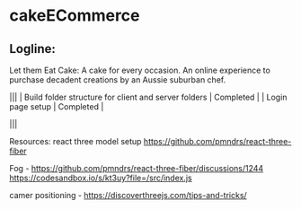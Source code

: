 # cakeECommerce

## Logline: 
Let them Eat Cake: A cake for every occasion. An online experience to purchase decadent creations by an Aussie suburban chef.

|||
|  Build folder structure for client and server folders | Completed |
| Login page setup | Completed |

|||


Resources: 
react three model setup 
https://github.com/pmndrs/react-three-fiber

Fog - 
https://github.com/pmndrs/react-three-fiber/discussions/1244
https://codesandbox.io/s/kt3uy?file=/src/index.js

camer positioning - 
https://discoverthreejs.com/tips-and-tricks/